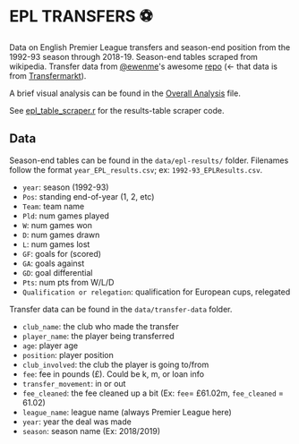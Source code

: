 # EPL TRANSFERS ⚽

Data on English Premier League transfers and season-end position from the 1992-93 season through 2018-19. Season-end tables scraped from wikipedia. Transfer data from [@ewenme](https://github.com/ewenme)'s awesome [repo](https://github.com/ewenme/transfers) (<- that data is from [Transfermarkt](https://www.transfermarkt.co.uk/)).

A brief visual analysis can be found in the [Overall Analysis](OverallAnalysis.md) file.

See [epl_table_scraper.r]('epl_scraper.r') for the results-table scraper code.

## Data
Season-end tables can be found in the `data/epl-results/` folder. Filenames follow the format `year_EPL_results.csv`; ex: `1992-93_EPLResults.csv`.
* `year`: season (1992-93)
* `Pos`: standing end-of-year (1, 2, etc) 
* `Team`: team name
* `Pld`: num games played 
* `W`: num games won
* `D`: num games drawn
* `L`: num games lost
* `GF`: goals for (scored)
* `GA`: goals against
* `GD`: goal differential
* `Pts`: num pts from W/L/D
* `Qualification or relegation`: qualification for European cups, relegated

Transfer data can be found in the `data/transfer-data` folder. 
* `club_name`: the club who made the transfer 
* `player_name`: the player being transferred 
* `age`: player age 
* `position`: player position 
* `club_involved`: the club the player is going to/from 
* `fee`: fee in pounds (£). Could be k, m, or loan info
* `transfer_movement`: in or out 
* `fee_cleaned`: the fee cleaned up a bit (Ex: `fee`= £61.02m, `fee_cleaned` = 61.02) 
* `league_name`: league name (always Premier League here)
* `year`: year the deal was made
* `season`: season name (Ex: 2018/2019)